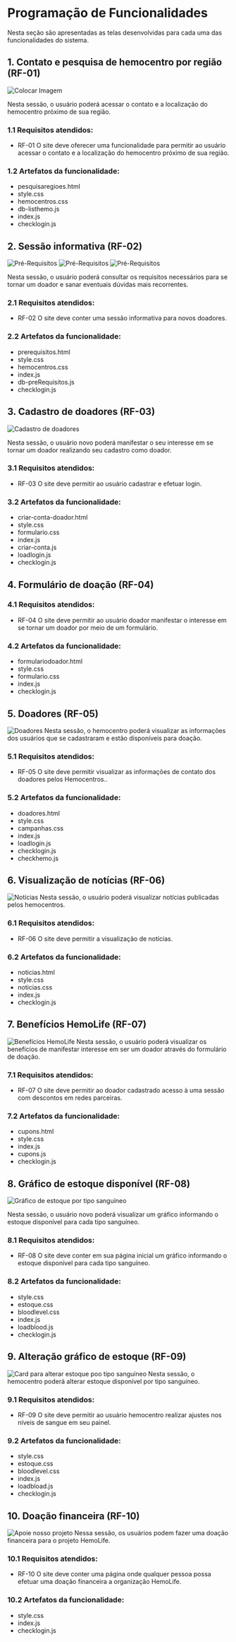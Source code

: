 # Programação de Funcionalidades
Nesta seção são apresentadas as telas desenvolvidas para cada uma das funcionalidades do sistema.

## 1. Contato e pesquisa de hemocentro por região (RF-01)
![Colocar Imagem ](https://github.com/ICEI-PUC-Minas-PMV-ADS/pmv-ads-2022-2-e1-proj-web-t2-hemolife/blob/main/docs/img/Projeto%20de%20Interface/busca.png)

Nesta sessão, o usuário poderá acessar o contato e a localização do hemocentro próximo de sua região.
### 1.1 Requisitos atendidos:
* RF-01 	O site deve oferecer uma funcionalidade para permitir ao usuário acessar o contato e a localização do hemocentro próximo de sua região.

### 1.2 Artefatos da funcionalidade:
* pesquisaregioes.html
* style.css
* hemocentros.css
* db-listhemo.js
* index.js 
* checklogin.js

## 2. Sessão informativa (RF-02)
![Pré-Requisitos](https://github.com/ICEI-PUC-Minas-PMV-ADS/pmv-ads-2022-2-e1-proj-web-t2-hemolife/blob/main/docs/img/Projeto%20de%20Interface/pre-requisistos-part1.png)
![Pré-Requisitos](https://github.com/ICEI-PUC-Minas-PMV-ADS/pmv-ads-2022-2-e1-proj-web-t2-hemolife/blob/main/docs/img/Projeto%20de%20Interface/pre-requisistos-part2.png)
![Pré-Requisitos](https://github.com/ICEI-PUC-Minas-PMV-ADS/pmv-ads-2022-2-e1-proj-web-t2-hemolife/blob/main/docs/img/Projeto%20de%20Interface/pre-requisistos-part3.png)

Nesta sessão, o usuário poderá consultar os requisitos necessários para se tornar um doador e sanar eventuais dúvidas mais recorrentes.

### 2.1 Requisitos atendidos:
* RF-02 	O site deve conter uma sessão informativa para novos doadores.

### 2.2 Artefatos da funcionalidade:

* prerequisitos.html
* style.css
* hemocentros.css
* index.js 
* db-preRequisitos.js
* checklogin.js

## 3. Cadastro de doadores (RF-03)

![Cadastro de doadores](https://github.com/ICEI-PUC-Minas-PMV-ADS/pmv-ads-2022-2-e1-proj-web-t2-hemolife/blob/main/docs/img/Projeto%20de%20Interface/cadastro.png)

Nesta sessão, o usuário novo poderá manifestar o seu interesse em se tornar um doador realizando seu cadastro como doador.

### 3.1 Requisitos atendidos:
* RF-03 	O site deve permitir ao usuário cadastrar e efetuar login.

### 3.2 Artefatos da funcionalidade:

* criar-conta-doador.html
* style.css
* formulario.css
* index.js
* criar-conta.js
* loadlogin.js
* checklogin.js

## 4. Formulário de doação (RF-04)

### 4.1 Requisitos atendidos:
* RF-04 O site deve permitir ao usuário doador manifestar o interesse em se tornar um doador por meio de um formulário.

### 4.2 Artefatos da funcionalidade:

* formulariodoador.html
* style.css
* formulario.css
* index.js 
* checklogin.js

## 5. Doadores (RF-05)
![Doadores](https://github.com/ICEI-PUC-Minas-PMV-ADS/pmv-ads-2022-2-e1-proj-web-t2-hemolife/blob/main/docs/img/Projeto%20de%20Interface/doadores.png)
Nesta sessão, o hemocentro poderá visualizar as informações dos usuários que se cadastraram e estão disponíveis para doação.

### 5.1 Requisitos atendidos:
* RF-05 O site deve permitir visualizar as informações de contato dos doadores pelos Hemocentros..

### 5.2 Artefatos da funcionalidade:

* doadores.html
* style.css
* campanhas.css
* index.js
* loadlogin.js
* checklogin.js
* checkhemo.js

## 6. Visualização de notícias (RF-06)
![Notícias](https://github.com/ICEI-PUC-Minas-PMV-ADS/pmv-ads-2022-2-e1-proj-web-t2-hemolife/blob/main/docs/img/Projeto%20de%20Interface/noticias.png)
Nesta sessão, o usuário poderá visualizar notícias publicadas pelos hemocentros.

### 6.1 Requisitos atendidos:
* RF-06 O site deve permitir a visualização de notícias.

### 6.2 Artefatos da funcionalidade:

* noticias.html
* style.css
* noticias.css
* index.js
* checklogin.js
 
## 7. Benefícios HemoLife (RF-07)
![Benefícios HemoLife](https://github.com/ICEI-PUC-Minas-PMV-ADS/pmv-ads-2022-2-e1-proj-web-t2-hemolife/blob/main/docs/img/Projeto%20de%20Interface/cupons-logado.png)
Nesta sessão, o usuário poderá visualizar os benefícios de manifestar interesse em ser um doador através do formulário de doação.

### 7.1 Requisitos atendidos:
* RF-07 O site deve permitir ao doador cadastrado acesso à uma sessão com descontos em redes parceiras.

### 7.2 Artefatos da funcionalidade:

* cupons.html
* style.css
* index.js
* cupons.js
* checklogin.js

## 8. Gráfico de estoque disponível (RF-08)

![Gráfico de estoque por tipo sanguíneo](https://github.com/ICEI-PUC-Minas-PMV-ADS/pmv-ads-2022-2-e1-proj-web-t2-hemolife/blob/main/docs/img/Projeto%20de%20Interface/index.png)

Nesta sessão, o usuário novo poderá visualizar um gráfico informando o estoque disponível para cada tipo sanguíneo.

### 8.1 Requisitos atendidos:
* RF-08 	O site deve conter em sua página inicial um gráfico informando o estoque disponível para cada tipo sanguíneo. 	

### 8.2 Artefatos da funcionalidade:

* style.css 
* estoque.css
* bloodlevel.css
* index.js
* loadblood.js
* checklogin.js

## 9. Alteração gráfico de estoque (RF-09)

![Card para alterar estoque poo tipo sanguíneo](https://github.com/ICEI-PUC-Minas-PMV-ADS/pmv-ads-2022-2-e1-proj-web-t2-hemolife/blob/main/docs/img/Projeto%20de%20Interface/configuracao-niveis-sanguineos.png)
Nesta sessão, o hemocentro poderá alterar estoque disponível por tipo sanguíneo.

### 9.1 Requisitos atendidos:
* RF-09 	O site deve permitir ao usuário hemocentro realizar ajustes nos níveis de sangue em seu painel.

### 9.2 Artefatos da funcionalidade:

* style.css
* estoque.css
* bloodlevel.css
* index.js
* loadbload.js
* checklogin.js

## 10. Doação financeira (RF-10)
![Apoie nosso projeto](https://github.com/ICEI-PUC-Minas-PMV-ADS/pmv-ads-2022-2-e1-proj-web-t2-hemolife/blob/main/docs/img/doacao-financeira.png)
Nessa sessão, os usuários podem fazer uma doação financeira para o projeto HemoLife.

### 10.1 Requisitos atendidos:
* RF-10 O site deve conter uma página onde qualquer pessoa possa efetuar uma doação financeira a organização HemoLife.

### 10.2 Artefatos da funcionalidade:
* style.css
* index.js
* checklogin.js
